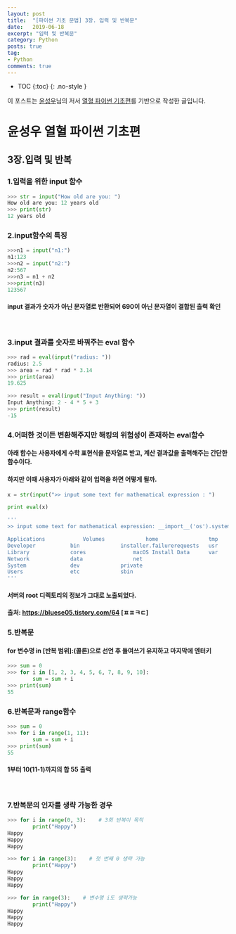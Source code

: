 ```yaml
---
layout: post
title:  "[파이썬 기초 문법] 3장. 입력 및 반복문"
date:   2019-06-18
excerpt: "입력 및 반복문"
category: Python
posts: true
tag:
- Python
comments: true
---
```

* TOC
{:toc}
{: .no-style }

이 포스트는 [윤성우](http://www.orentec.co.kr)님의 저서 [열혈 파이썬 기초편](http://www.orentec.co.kr/booklist/PYTHON_BASIC_1/book_sub1.php)를 기반으로 작성한 글입니다. 

# 윤성우 열혈 파이썬 기초편
## 3장.입력 및 반복
### 1.입력을 위한 input 함수
~~~ python
>>> str = input("How old are you: ")
How old are you: 12 years old
>>> print(str)
12 years old
~~~


### 2.input함수의 특징
~~~ python
>>>n1 = input("n1:")
n1:123
>>>n2 = input("n2:")
n2:567
>>>n3 = n1 + n2
>>>print(n3)
123567
~~~
####  input 결과가 숫자가 아닌 문자열로 반환되어 690이 아닌 문자열이 결합된 출력 확인
<br>

### 3.input 결과를 숫자로 바꿔주는 eval 함수
~~~ python
>>> rad = eval(input("radius: "))
radius: 2.5
>>> area = rad * rad * 3.14
>>> print(area)
19.625
~~~

~~~ python
>>> result = eval(input("Input Anything: "))
Input Anything: 2 - 4 * 5 + 3
>>> print(result)
-15
~~~


### 4.어떠한 것이든 변환해주지만 해킹의 위험성이 존재하는 eval함수
#### 아래 함수는 사용자에게 수학 표현식을 문자열로 받고, 계산 결과값을 출력해주는 간단한 함수이다.
#### 하지만 이때 사용자가 아래와 같이 입력을 하면 어떻게 될까.
~~~ python
x = str(input(">> input some text for mathematical expression : ")

print eval(x)

'''
>> input some text for mathematical expression: __import__('os').system('ls /')

Applications			Volumes				home				tmp
Developer			bin				installer.failurerequests	usr
Library				cores				macOS Install Data		var
Network				data				net
System				dev				private
Users				etc				sbin
'''
~~~

####  서버의 root 디렉토리의 정보가 그대로 노출되었다.
####  출처: https://bluese05.tistory.com/64 [ㅍㅍㅋㄷ]


### 5.반복문
#### for 변수명 in [반복 범위]:(콜론)으로 선언 후 들여쓰기 유지하고 마지막에 엔터키
~~~ python
>>> sum = 0
>>> for i in [1, 2, 3, 4, 5, 6, 7, 8, 9, 10]:
        sum = sum + i
>>> print(sum)
55
~~~


### 6.반복문과 range함수
~~~ python
>>> sum = 0
>>> for i in range(1, 11):
        sum = sum + i
>>> print(sum)
55
~~~
####  1부터 10(11-1)까지의 합 55 출력
<br>

###  7.반복문의 인자를 생략 가능한 경우

~~~ python
>>> for i in range(0, 3):    # 3회 반복이 목적
        print("Happy")
Happy
Happy
Happy
~~~

~~~ python
>>> for i in range(3):    # 첫 번째 0 생략 가능
        print("Happy")
Happy
Happy
Happy
~~~  

~~~ python
>>> for in range(3):    # 변수명 i도 생략가능
        print("Happy")
Happy
Happy
Happy
~~~